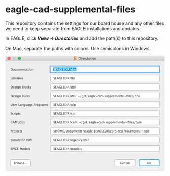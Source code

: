 # eagle-cad-supplemental-files

This repository contains the settings for our board house and any other files we need to keep separate from EAGLE installations and updates.

In EAGLE, click **_View -> Directories_** and add the path(s) to this repository.

On Mac, separate the paths with colons.  Use semicolons in Windows.

![Directories example](./example.png "Example of setting up directories")

